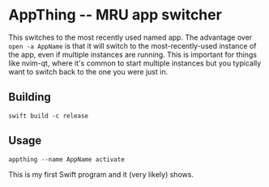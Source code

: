 AppThing -- MRU app switcher
===

This switches to the most recently used named app. The advantage over `open -a AppName` is that it
will switch to the most-recently-used instance of the app, even if multiple instances are running.
This is important for things like nvim-qt, where it's common to start multiple instances but you
typically want to switch back to the one you were just in.

Building
---

    swift build -c release

Usage
---

    appthing --name AppName activate

This is my first Swift program and it (very likely) shows.

